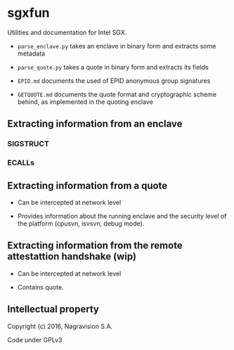 # sgxfun

Utilities and documentation for Intel SGX.

* `parse_enclave.py` takes an enclave in binary form and extracts some
  metadata

* `parse_quote.py` takes a quote in binary form and extracts its fields

* `EPID.md` documents the used of EPID anonymous group signatures

* `GETQUOTE.md` documents the quote format and cryptographic scheme
  behind, as implemented in the quoting enclave

## Extracting information from an enclave

### SIGSTRUCT

### ECALLs

## Extracting information from a quote

 * Can be intercepted at network level

 * Provides information about the running enclave and the security
   level of the platform (cpusvn, isvsvn, debug mode).

## Extracting information from the remote attestattion handshake (wip)

 * Can be intercepted at network level

 * Contains quote.

## Intellectual property

Copyright (c) 2016, Nagravision S.A.

Code under GPLv3

